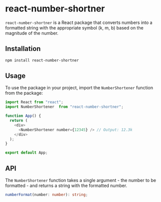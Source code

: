 # react-number-shortner

`react-number-shortner` is a React package that converts numbers into a formatted string with the appropriate symbol (k, m, b) based on the magnitude of the number.

## Installation

```sh
npm install react-number-shortner
```

## Usage
To use the package in your project, import the `NumberShortener` function from the package:

```javascript
import React from "react";
import NumberShortener  from "react-number-shortner";

function App() {
  return (
    <div>
      <NumberShortener number={12345} /> // Output: 12.3k
    </div>
  );
}

export default App;

```

## API
The `NumberShortener` function takes a single argument - the number to be formatted - and returns a string with the formatted number.

```typescript
numberFormat(number: number): string;
```
